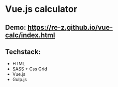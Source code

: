 # Vue.js calculator
## Demo: https://re-z.github.io/vue-calc/index.html
## Techstack:
- HTML
- SASS + Css Grid
- Vue.js
- Gulp.js
